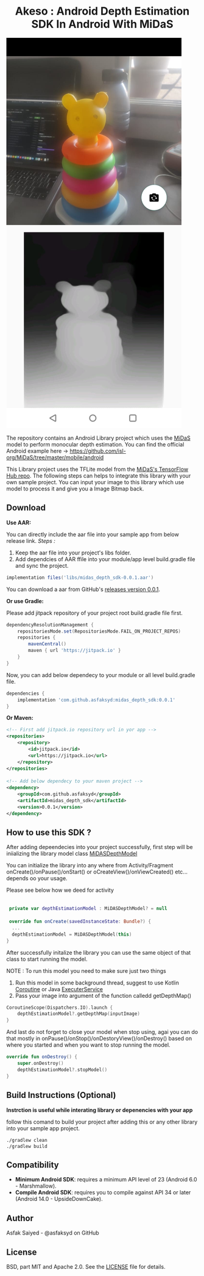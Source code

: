 <div align="center">
  <h1>Akeso : Android Depth Estimation SDK In Android With MiDaS</h1>
</div>

![depth image sample](repo_images/midas_depth_sample_image.jpeg)

The repository contains an Android Library project which uses the [MiDaS](https://github.com/isl-org/MiDaS) model to perform monocular
depth estimation. You can find the official Android example here -> https://github.com/isl-org/MiDaS/tree/master/mobile/android

This Library project uses the TFLite model from the [MiDaS's TensorFlow Hub repo](https://tfhub.dev/intel/midas/v2_1_small/1).
The following steps can helps to integrate this library with your own sample project. You can input your image to this library which use
model to process it and give you a Image Bitmap back.

Download
--------
**Use AAR:**

You can directly include the aar file into your sample app from below release link.
*Steps :*
1. Keep the aar file into your project's libs folder.
2. Add dependcies of AAR ffile into your module/app level build.gradle file and sync the project.
   
````gradle
implementation files('libs/midas_depth_sdk-0.0.1.aar')
````

You can download a aar from GitHub's [releases version 0.0.1](https://jitpack.io/com/github/asfaksyd/midas_depth_sdk/0.0.1midas_depth_sdk-0.0.1.aar).

**Or use Gradle:**

Please add jitpack repository of your project root build.gradle file first.

```gradle
dependencyResolutionManagement {
    repositoriesMode.set(RepositoriesMode.FAIL_ON_PROJECT_REPOS)
    repositories {
        mavenCentral()
        maven { url 'https://jitpack.io' }
    }
}
```
Now, you can add below dependecy to your module or all level build.gradle file.
````gradle
dependencies {
    implementation 'com.github.asfaksyd:midas_depth_sdk:0.0.1'
}
````

**Or Maven:**

```xml
<!-- First add jitpack.io repository url in yor app -->
<repositories>
    <repository>
        <id>jitpack.io</id>
        <url>https://jitpack.io</url>
    </repository>
</repositories>

<!-- Add below dependecy to your maven project -->
<dependency>
    <groupId>com.github.asfaksyd</groupId>
    <artifactId>midas_depth_sdk</artifactId>
    <version>0.0.1</version>
</dependency>
```

How to use this SDK ?
-------------------

After adding depeendecies into your project successfully, first step will be iniializing the library model class [MiDASDepthModel](https://github.com/asfaksyd/midas_depth_sdk/blob/master/midas_depth_sdk/src/main/java/com/akeso/depthsdk/MiDASDepthModel.kt)

You can initialize the library into any where from Activity/Fragment onCreate()/onPause()/onStart() or oCreateView()/onViewCreated() etc... depends oo your usage.

Please see below how we deed for activity

```kotlin

 private var depthEstimationModel : MiDASDepthModel? = null

 override fun onCreate(savedInstanceState: Bundle?) {
  ...
  depthEstimationModel = MiDASDepthModel(this)
}
````
After successfully initalize the library you can use the same object of that class to start running the model.

NOTE : To run this model you need to make sure just two things
1. Run this model in some background thread, suggest to use Kotlin [Coroutine](https://kotlinlang.org/docs/coroutines-overview.html) or Java [ExecuterService](https://docs.oracle.com/javase/7/docs/api/java/util/concurrent/ExecutorService.html) 
2. Pass your image into argument of the function calledd getDepthMap()

````kotlin
CoroutineScope(Dispatchers.IO).launch {
    depthEstimationModel?.getDepthMap(inputImage)
}
````

And last do not forget to close your model when stop using, agai you can do that mostly in onPause()/onStop()/onDestoryView()/onDestroy() based on where you started and when you want to stop running the model.
````kotlin
override fun onDestroy() {
    super.onDestroy()
    depthEstimationModel?.stopModel()
}
````

Build Instructions (Optional)
-------------------
**Instrction is useful while interating library or depenencies with your app**

follow this comand to build your project after adding this or any other library into your sample app project.

````commandline
./gradlew clean
./gradlew build
````

Compatibility
-------------

 * **Minimum Android SDK**: requires a minimum API level of 23 (Android 6.0 - Marshmallow).
 * **Compile Android SDK**: requires you to compile against API 34 or later (Android 14.0 - UpsideDownCake).

Author
------
Asfak Saiyed - @asfaksyd on GitHub

License
-------
BSD, part MIT and Apache 2.0. See the [LICENSE](https://github.com/asfaksyd/DepthEstimationSample/blob/main/LICENSE) file for details.
